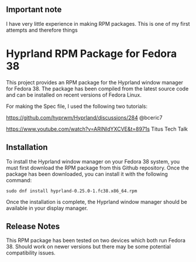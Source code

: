 ## Important note

I have very little experience in making RPM packages. This is one of my first attempts and therefore things

# Hyprland RPM Package for Fedora 38

This project provides an RPM package for the Hyprland window manager for Fedora 38. The package has been compiled from the latest source code and can be installed on recent versions of Fedora Linux.

For making the Spec file, I used the following two tutorials:

https://github.com/hyprwm/Hyprland/discussions/284
@bceric7

https://www.youtube.com/watch?v=ARINIdYXCVE&t=8971s
Titus Tech Talk

## Installation

To install the Hyprland window manager on your Fedora 38 system, you must first download the RPM package from this Github repository. Once the package has been downloaded, you can install it with the following command:

```
sudo dnf install hyprland-0.25.0-1.fc38.x86_64.rpm
```

Once the installation is complete, the Hyprland window manager should be available in your display manager.

## Release Notes

This RPM package has been tested on two devices which both run Fedora 38. Should work on newer versions but there may be some potential compatibility issues.
